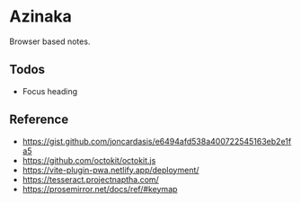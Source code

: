 # Azinaka

Browser based notes.

## Todos

- Focus heading

## Reference

- https://gist.github.com/joncardasis/e6494afd538a400722545163eb2e1fa5
- https://github.com/octokit/octokit.js
- https://vite-plugin-pwa.netlify.app/deployment/
- https://tesseract.projectnaptha.com/
- https://prosemirror.net/docs/ref/#keymap